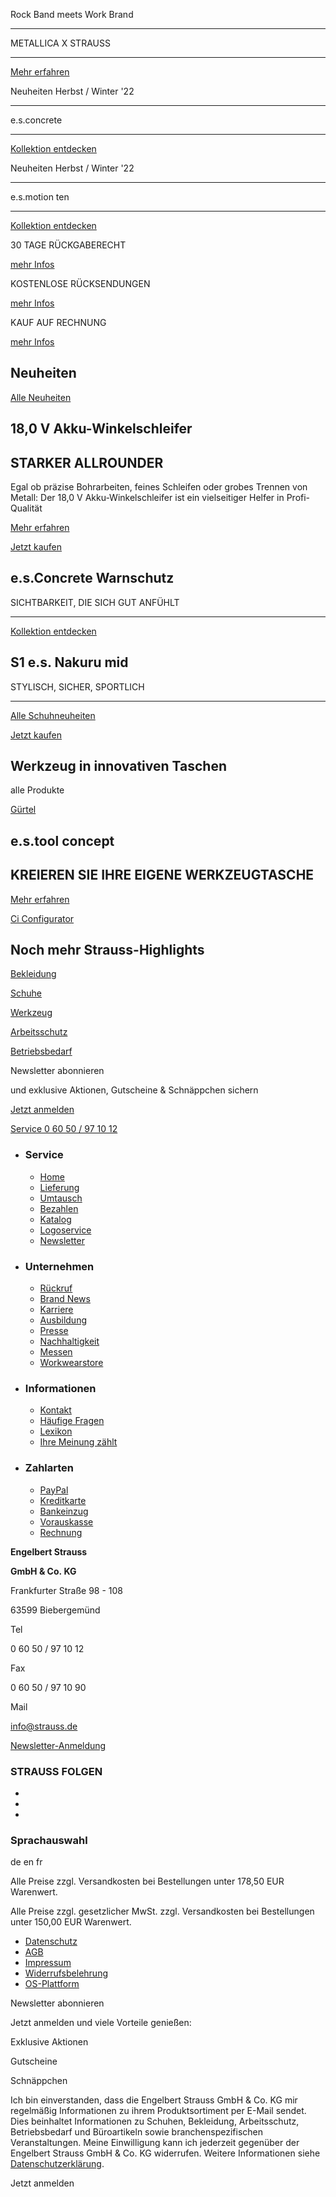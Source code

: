 Rock Band meets Work Brand

---

METALLICA X STRAUSS

---

[Mehr erfahren](https://www.engelbert-strauss.de/metallica-works)

Neuheiten Herbst / Winter '22

---

e.s.concrete

---

[Kollektion entdecken](https://www.engelbert-strauss.de/concrete)

Neuheiten Herbst / Winter '22

---

e.s.motion ten

---

[Kollektion entdecken](https://www.engelbert-strauss.de/motion_ten)

 30 TAGE RÜCKGABERECHT

[mehr Infos](https://www.engelbert-strauss.de/Service/Umtausch)

 KOSTENLOSE RÜCKSENDUNGEN

[mehr Infos](https://www.engelbert-strauss.de/Service/Umtausch)

 KAUF AUF RECHNUNG

[mehr Infos](https://www.engelbert-strauss.de/Service/Bezahlen)

 Neuheiten
---

[Alle Neuheiten](https://www.engelbert-strauss.de/neuheiten/)

 18,0 V Akku-Winkelschleifer
---

 STARKER ALLROUNDER
---

 Egal ob präzise Bohrarbeiten, feines Schleifen oder grobes Trennen von Metall: Der 18,0 V Akku-Winkelschleifer ist ein vielseitiger Helfer in Profi-Qualität

[Mehr erfahren](https://www.engelbert-strauss.de/akku-winkelschleifer)

[Jetzt kaufen](https://www.engelbert-strauss.de/akku-geraete/18-0-v-akku-winkelschleifer-125mm-7118230-5521250-0.html?amp;itemorigin=startseite_hw22)

 e.s.Concrete Warnschutz
---

SICHTBARKEIT, DIE SICH GUT ANFÜHLT

---

[Kollektion entdecken](https://www.engelbert-strauss.de/concrete-warnschutz)

 S1 e.s. Nakuru mid
---

STYLISCH, SICHER, SPORTLICH

---

[Alle Schuhneuheiten](https://www.engelbert-strauss.de/schuhneuheiten)

[Jetzt kaufen](https://www.engelbert-strauss.de/sicherheitsschuhe-s1/s1-sicherheitsschuhe-e-s-nakuru-mid-1101480-93991-1.html?amp;itemorigin=startseite_hw22)

 Werkzeug in innovativen Taschen
---

alle Produkte

[Gürtel](https://www.engelbert-strauss.de/guertel-hosentraeger/guertel-e-s-tool-concept-3401820-8245960-1.html?amp;itemorigin=startseite_hw22)

 e.s.tool concept
---

 KREIEREN SIE IHRE EIGENE WERKZEUGTASCHE
---

[Mehr erfahren](https://www.engelbert-strauss.de/tool-concept?ItemOrigin=StartFS22)

[Ci Configurator](https://cargo-configurator.engelbert-strauss.de/)

 Noch mehr Strauss-Highlights
---

[Bekleidung](https://www.engelbert-strauss.de/arbeitskleidung/)

[Schuhe](https://www.engelbert-strauss.de/arbeitsschuhe/)

[Werkzeug](https://www.engelbert-strauss.de/sale-werkzeuge/)

[Arbeitsschutz](https://www.engelbert-strauss.de/arbeitsschutz/)

[Betriebsbedarf](https://www.engelbert-strauss.de/betriebsbedarf/)

 Newsletter abonnieren

 und exklusive Aktionen, Gutscheine & Schnäppchen sichern

[Jetzt anmelden](https://www.engelbert-strauss.de/Service/Newsletter?ItemOrigin=StartFS22)

[]()

[Service 0 60 50 / 97 10 12](tel:+496050971012)

* ### Service ###

  * [Home](https://www.engelbert-strauss.de/)
  * [Lieferung](https://www.engelbert-strauss.de/Service/Lieferung)
  * [Umtausch](https://www.engelbert-strauss.de/Service/Umtausch)
  * [Bezahlen](https://www.engelbert-strauss.de/Service/Bezahlen)
  * [Katalog](https://www.engelbert-strauss.de/Service/Katalog)
  * [Logoservice](https://www.engelbert-strauss.de/Service/Logoservice)
  * [Newsletter](https://www.engelbert-strauss.de/Service/Newsletter)

* ### Unternehmen ###

  * [Rückruf](https://www.engelbert-strauss.de/Informationen/Rueckruf)
  * [Brand News](https://www.engelbert-strauss.de/brand-news)
  * [Karriere](https://www.engelbert-strauss.de/Unternehmen/Karriere)
  * [Ausbildung](https://www.engelbert-strauss.de/Unternehmen/Karriere/Ausbildung)
  * [Presse](https://www.engelbert-strauss.de/Unternehmen/Presse/Presseberichte)
  * [Nachhaltigkeit](https://www.engelbert-strauss.de/Nachhaltigkeit)
  * [Messen](https://www.engelbert-strauss.de/Unternehmen/Messen)
  * [Workwearstore](https://www.engelbert-strauss.de/Unternehmen/workwearstore)

* ### Informationen ###

  * [Kontakt](https://www.engelbert-strauss.de/Informationen/Kontakt)
  * [Häufige Fragen](https://www.engelbert-strauss.de/Helpcenter-Redirect)
  * [Lexikon](https://www.engelbert-strauss.de/Informationen/Lexikon/A)
  * [Ihre Meinung zählt](https://www.engelbert-strauss.de/Survey-Redirect)

* ### Zahlarten ###

  * [PayPal](https://www.engelbert-strauss.de/Service/Bezahlen)
  * [Kreditkarte](https://www.engelbert-strauss.de/Service/Bezahlen)
  * [Bankeinzug](https://www.engelbert-strauss.de/Service/Bezahlen)
  * [Vorauskasse](https://www.engelbert-strauss.de/Service/Bezahlen)
  * [Rechnung](https://www.engelbert-strauss.de/Service/Bezahlen)

**Engelbert Strauss**

**GmbH & Co. KG**

Frankfurter Straße 98 - 108

63599 Biebergemünd

Tel

0 60 50 / 97 10 12

Fax

0 60 50 / 97 10 90

Mail

[info@strauss.de](mailto:info@strauss.de)

[ Newsletter-Anmeldung ]() [](https://www.engelbert-strauss.de/Service/Newsletter)

###  STRAUSS FOLGEN  ###

* [](https://www.facebook.com/EngelbertStraussDE)
* [](https://www.youtube.com/user/engelbertstraussTV)
* [](https://www.instagram.com/engelbert_strauss)

### Sprachauswahl ###

de en fr

Alle Preise zzgl. Versandkosten bei Bestellungen unter 178,50 EUR Warenwert.

 Alle Preise zzgl. gesetzlicher MwSt. zzgl. Versandkosten bei Bestellungen unter 150,00 EUR Warenwert.

* [Datenschutz](https://www.engelbert-strauss.de/Rechtliches/Datenschutz)
* [AGB](https://www.engelbert-strauss.de/Rechtliches/AGB)
* [Impressum](https://www.engelbert-strauss.de/Rechtliches/Impressum)
* [Widerrufsbelehrung](https://www.engelbert-strauss.de/Rechtliches/Widerrufsbelehrung)
* [OS-Plattform](https://www.engelbert-strauss.de/Rechtliches/OS)

 Newsletter abonnieren

 Jetzt anmelden und viele Vorteile genießen:

 Exklusive Aktionen

 Gutscheine

 Schnäppchen

Ich bin einverstanden, dass die Engelbert Strauss GmbH & Co. KG mir regelmäßig Informationen zu ihrem Produktsortiment per E-Mail sendet. Dies beinhaltet Informationen zu Schuhen, Bekleidung, Arbeitsschutz, Betriebsbedarf und Büroartikeln sowie branchenspezifischen Veranstaltungen. Meine Einwilligung kann ich jederzeit gegenüber der Engelbert Strauss GmbH & Co. KG widerrufen. Weitere Informationen siehe [Datenschutzerklärung](https://www.engelbert-strauss.de/Rechtliches/Datenschutz).

Jetzt anmelden
